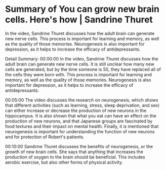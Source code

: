 # Summary of You can grow new brain cells. Here's how | Sandrine Thuret

In the video, Sandrine Thuret discusses how the adult brain can generate new nerve cells. This process is important for learning and memory, as well as the quality of those memories. Neurogenesis is also important for depression, as it helps to increase the efficacy of antidepressants.

Detail Summary: 
00:00:00
In the video, Sandrine Thuret discusses how the adult brain can generate new nerve cells. It is still unclear how many new cells are generated, but by the time someone is 50, they have replaced all of the cells they were born with. This process is important for learning and memory, as well as the quality of those memories. Neurogenesis is also important for depression, as it helps to increase the efficacy of antidepressants.

00:05:00
The video discusses the research on neurogenesis, which shows that different activities (such as learning, stress, sleep deprivation, and sex) can either increase or decrease the production of new neurons in the hippocampus. It is also shown that what you eat can have an effect on the production of new neurons, and that Japanese groups are fascinated by food textures and their impact on mental health. Finally, it is mentioned that neurogenesis is important for understanding the function of new neurons and for protection of Robert's patients.

00:10:00
Sandrine Thuret discusses the benefits of neurogenesis, or the growth of new brain cells. She says that anything that increases the production of oxygen to the brain should be beneficial. This includes aerobic exercise, but also other forms of physical activity.

